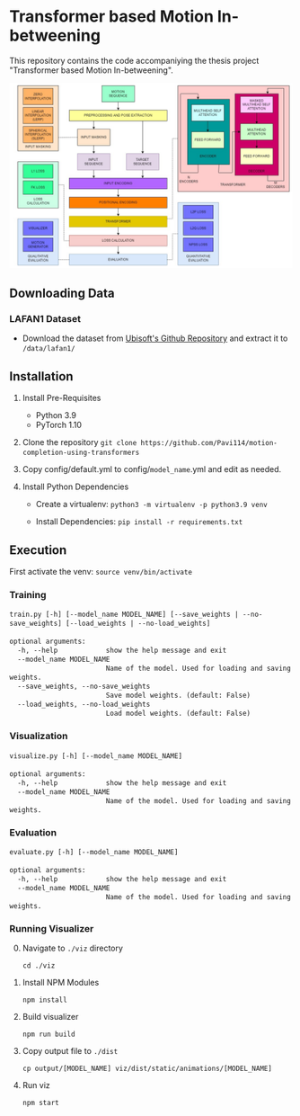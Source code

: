 # Transformer based Motion In-betweening

This repository contains the code accompaniying the thesis project "Transformer based Motion In-betweening".

![](./static/model.jpg)

## Downloading Data

### LAFAN1 Dataset

- Download the dataset from [Ubisoft's Github Repository](https://github.com/ubisoft/ubisoft-laforge-animation-dataset/blob/master/lafan1/lafan1.zip) and extract it to `/data/lafan1/`

## Installation

1. Install Pre-Requisites 

    - Python 3.9
    - PyTorch 1.10

2. Clone the repository
    ```git clone https://github.com/Pavi114/motion-completion-using-transformers```

3. Copy config/default.yml to config/`model_name`.yml and edit as needed.

4. Install Python Dependencies

    - Create a virtualenv: `python3 -m virtualenv -p python3.9 venv`

    - Install Dependencies: `pip install -r requirements.txt`

## Execution

First activate the venv: `source venv/bin/activate`

### Training

```
train.py [-h] [--model_name MODEL_NAME] [--save_weights | --no-save_weights] [--load_weights | --no-load_weights]

optional arguments:
  -h, --help            show the help message and exit
  --model_name MODEL_NAME
                        Name of the model. Used for loading and saving weights.
  --save_weights, --no-save_weights
                        Save model weights. (default: False)
  --load_weights, --no-load_weights
                        Load model weights. (default: False)
```

### Visualization

```
visualize.py [-h] [--model_name MODEL_NAME]

optional arguments:
  -h, --help            show the help message and exit
  --model_name MODEL_NAME
                        Name of the model. Used for loading and saving weights.
```

### Evaluation

```
evaluate.py [-h] [--model_name MODEL_NAME]

optional arguments:
  -h, --help            show the help message and exit
  --model_name MODEL_NAME
                        Name of the model. Used for loading and saving weights.
```

### Running Visualizer

0. Navigate to `./viz` directory

    ```
    cd ./viz
    ```

1. Install NPM Modules

    ```
    npm install
    ```

2. Build visualizer

    ```
    npm run build
    ```

3. Copy output file to `./dist`

    ```
    cp output/[MODEL_NAME] viz/dist/static/animations/[MODEL_NAME]
    ```

4. Run viz

    ```
    npm start
    ```





